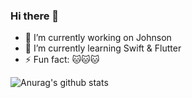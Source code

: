 ### Hi there 👋


- 🔭 I’m currently working on Johnson
- 🌱 I’m currently learning Swift & Flutter
- ⚡ Fun fact: 🐱🐱🐱 


![Anurag's github stats](https://github-readme-stats.vercel.app/api?username=oooldCaption&show_icons=true&theme=radical)


